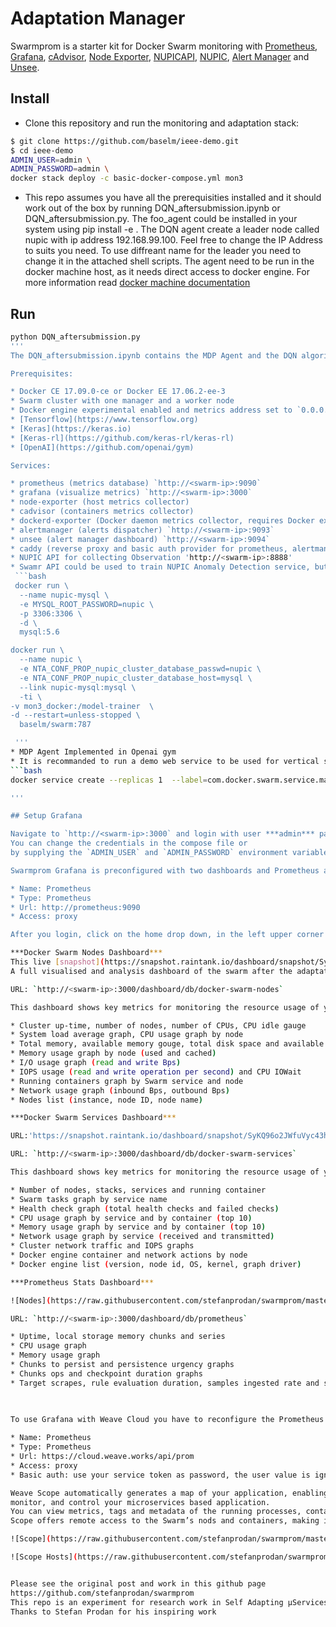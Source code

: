 
# Adaptation Manager

Swarmprom is a starter kit for Docker Swarm monitoring with [Prometheus](https://prometheus.io/), 
[Grafana](http://grafana.org/), 
[cAdvisor](https://github.com/google/cadvisor), 
[Node Exporter](https://github.com/prometheus/node_exporter), 
[NUPICAPI](https://github.com/baselm/nupic-api.git), 
[NUPIC](https://github.com/numenta/nupic),
[Alert Manager](https://github.com/prometheus/alertmanager)
and [Unsee](https://github.com/cloudflare/unsee).

## Install

* Clone this repository and run the monitoring and adaptation stack:

```bash
$ git clone https://github.com/baselm/ieee-demo.git
$ cd ieee-demo
ADMIN_USER=admin \
ADMIN_PASSWORD=admin \
docker stack deploy -c basic-docker-compose.yml mon3
```
* This repo assumes you have all the prerequisities installed and it should work out of the box by running DQN_aftersubmission.ipynb or DQN_aftersubmission.py. The foo_agent could be installed in your system using pip install -e . 
The DQN agent create a leader node called nupic with ip address 192.168.99.100. Feel free to change the IP Address to suits you need. To use diffreant name for the leader you need to change it in the attached shell scripts. 
The agent need to be run in the docker machine host, as it needs direct access to docker engine. For more information read [docker machine documentation](https://docs.docker.com/machine/)
## Run 
```bash
python DQN_aftersubmission.py
'''
The DQN_aftersubmission.ipynb contains the MDP Agent and the DQN algorithm. Running this notebook will enable the DQN to initiat the swarm and load all the services below. The agent will be able to create/remove nodes based on the current state. 

Prerequisites:

* Docker CE 17.09.0-ce or Docker EE 17.06.2-ee-3
* Swarm cluster with one manager and a worker node
* Docker engine experimental enabled and metrics address set to `0.0.0.0:9323`
* [Tensorflow](https://www.tensorflow.org)
* [Keras](https://keras.io)
* [Keras-rl](https://github.com/keras-rl/keras-rl)
* [OpenAI](https://github.com/openai/gym)

Services:

* prometheus (metrics database) `http://<swarm-ip>:9090`
* grafana (visualize metrics) `http://<swarm-ip>:3000`
* node-exporter (host metrics collector)
* cadvisor (containers metrics collector)
* dockerd-exporter (Docker daemon metrics collector, requires Docker experimental metrics-addr to be enabled)
* alertmanager (alerts dispatcher) `http://<swarm-ip>:9093`
* unsee (alert manager dashboard) `http://<swarm-ip>:9094`
* caddy (reverse proxy and basic auth provider for prometheus, alertmanager and unsee)
* NUPIC API for collecting Observation 'http://<swarm-ip>:8888'
* Swamr API could be used to train NUPIC Anomaly Detection service, but it is not included in this service stack. The following could be used to start the traning in the leader node. 
 ```bash
 docker run \
  --name nupic-mysql \
  -e MYSQL_ROOT_PASSWORD=nupic \
  -p 3306:3306 \
  -d \
  mysql:5.6

docker run \
  --name nupic \
  -e NTA_CONF_PROP_nupic_cluster_database_passwd=nupic \
  -e NTA_CONF_PROP_nupic_cluster_database_host=mysql \
  --link nupic-mysql:mysql \
  -ti \
-v mon3_docker:/model-trainer  \
-d --restart=unless-stopped \
  baselm/swarm:787

 '''
* MDP Agent Implemented in Openai gym
* It is recommanded to run a demo web service to be used for vertical scaling. Something similar to the following:
```bash
docker service create --replicas 1  --label=com.docker.swarm.service.max=20  --label=com.docker.swarm.service.min=1  --label=com.docker.swarm.service.desired=2   -p 80:80 --name web nginx

'''

## Setup Grafana

Navigate to `http://<swarm-ip>:3000` and login with user ***admin*** password ***admin***. 
You can change the credentials in the compose file or 
by supplying the `ADMIN_USER` and `ADMIN_PASSWORD` environment variables at stack deploy.

Swarmprom Grafana is preconfigured with two dashboards and Prometheus as the default data source:

* Name: Prometheus
* Type: Prometheus
* Url: http://prometheus:9090
* Access: proxy

After you login, click on the home drop down, in the left upper corner and you'll see the dashboards there.

***Docker Swarm Nodes Dashboard***
This live [snapshot](https://snapshot.raintank.io/dashboard/snapshot/SyKQ96o2JWfuVyc43hcGgAI9YLcjk3mW?orgId=2) provides a full virtualisation of all services running in the cluster.  
A full visualised and analysis dashboard of the swarm after the adaptation can be found in this [snapshot](https://snapshot.raintank.io/dashboard/snapshot/sstuT2tuYkob8zjIbh1YXzBYxSJDFd9z?orgId=2)

URL: `http://<swarm-ip>:3000/dashboard/db/docker-swarm-nodes`

This dashboard shows key metrics for monitoring the resource usage of your Swarm nodes and can be filtered by node ID:

* Cluster up-time, number of nodes, number of CPUs, CPU idle gauge
* System load average graph, CPU usage graph by node
* Total memory, available memory gouge, total disk space and available storage gouge
* Memory usage graph by node (used and cached)
* I/O usage graph (read and write Bps)
* IOPS usage (read and write operation per second) and CPU IOWait
* Running containers graph by Swarm service and node
* Network usage graph (inbound Bps, outbound Bps)
* Nodes list (instance, node ID, node name)

***Docker Swarm Services Dashboard***

URL:'https://snapshot.raintank.io/dashboard/snapshot/SyKQ96o2JWfuVyc43hcGgAI9YLcjk3mW?orgId=2'

URL: `http://<swarm-ip>:3000/dashboard/db/docker-swarm-services`

This dashboard shows key metrics for monitoring the resource usage of your Swarm stacks and services, can be filtered by node ID:

* Number of nodes, stacks, services and running container
* Swarm tasks graph by service name
* Health check graph (total health checks and failed checks)
* CPU usage graph by service and by container (top 10)
* Memory usage graph by service and by container (top 10)
* Network usage graph by service (received and transmitted)
* Cluster network traffic and IOPS graphs
* Docker engine container and network actions by node
* Docker engine list (version, node id, OS, kernel, graph driver)

***Prometheus Stats Dashboard***

![Nodes](https://raw.githubusercontent.com/stefanprodan/swarmprom/master/grafana/screens/swarmprom-prometheus-dash-v3.png)

URL: `http://<swarm-ip>:3000/dashboard/db/prometheus`

* Uptime, local storage memory chunks and series
* CPU usage graph
* Memory usage graph
* Chunks to persist and persistence urgency graphs
* Chunks ops and checkpoint duration graphs
* Target scrapes, rule evaluation duration, samples ingested rate and scrape duration graphs
 
 

To use Grafana with Weave Cloud you have to reconfigure the Prometheus data source like this:

* Name: Prometheus
* Type: Prometheus
* Url: https://cloud.weave.works/api/prom
* Access: proxy
* Basic auth: use your service token as password, the user value is ignored

Weave Scope automatically generates a map of your application, enabling you to intuitively understand, 
monitor, and control your microservices based application. 
You can view metrics, tags and metadata of the running processes, containers and hosts. 
Scope offers remote access to the Swarm’s nods and containers, making it easy to diagnose issues in real-time.

![Scope](https://raw.githubusercontent.com/stefanprodan/swarmprom/master/grafana/screens/weave-scope.png)

![Scope Hosts](https://raw.githubusercontent.com/stefanprodan/swarmprom/master/grafana/screens/weave-scope-hosts-v2.png)


Please see the original post and work in this github page 
https://github.com/stefanprodan/swarmprom
This repo is an experiment for research work in Self Adapting µServices Architecture
Thanks to Stefan Prodan for his inspiring work
 
